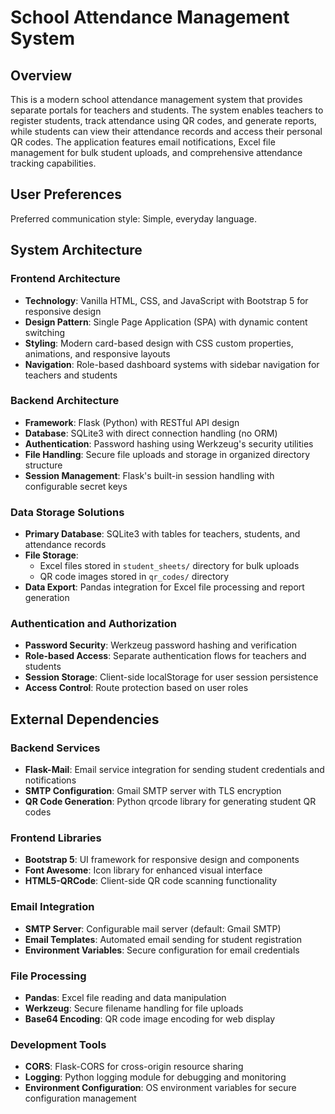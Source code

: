 # School Attendance Management System

## Overview

This is a modern school attendance management system that provides separate portals for teachers and students. The system enables teachers to register students, track attendance using QR codes, and generate reports, while students can view their attendance records and access their personal QR codes. The application features email notifications, Excel file management for bulk student uploads, and comprehensive attendance tracking capabilities.

## User Preferences

Preferred communication style: Simple, everyday language.

## System Architecture

### Frontend Architecture
- **Technology**: Vanilla HTML, CSS, and JavaScript with Bootstrap 5 for responsive design
- **Design Pattern**: Single Page Application (SPA) with dynamic content switching
- **Styling**: Modern card-based design with CSS custom properties, animations, and responsive layouts
- **Navigation**: Role-based dashboard systems with sidebar navigation for teachers and students

### Backend Architecture
- **Framework**: Flask (Python) with RESTful API design
- **Database**: SQLite3 with direct connection handling (no ORM)
- **Authentication**: Password hashing using Werkzeug's security utilities
- **File Handling**: Secure file uploads and storage in organized directory structure
- **Session Management**: Flask's built-in session handling with configurable secret keys

### Data Storage Solutions
- **Primary Database**: SQLite3 with tables for teachers, students, and attendance records
- **File Storage**: 
  - Excel files stored in `student_sheets/` directory for bulk uploads
  - QR code images stored in `qr_codes/` directory
- **Data Export**: Pandas integration for Excel file processing and report generation

### Authentication and Authorization
- **Password Security**: Werkzeug password hashing and verification
- **Role-based Access**: Separate authentication flows for teachers and students
- **Session Storage**: Client-side localStorage for user session persistence
- **Access Control**: Route protection based on user roles

## External Dependencies

### Backend Services
- **Flask-Mail**: Email service integration for sending student credentials and notifications
- **SMTP Configuration**: Gmail SMTP server with TLS encryption
- **QR Code Generation**: Python qrcode library for generating student QR codes

### Frontend Libraries
- **Bootstrap 5**: UI framework for responsive design and components
- **Font Awesome**: Icon library for enhanced visual interface
- **HTML5-QRCode**: Client-side QR code scanning functionality

### Email Integration
- **SMTP Server**: Configurable mail server (default: Gmail SMTP)
- **Email Templates**: Automated email sending for student registration
- **Environment Variables**: Secure configuration for email credentials

### File Processing
- **Pandas**: Excel file reading and data manipulation
- **Werkzeug**: Secure filename handling for file uploads
- **Base64 Encoding**: QR code image encoding for web display

### Development Tools
- **CORS**: Flask-CORS for cross-origin resource sharing
- **Logging**: Python logging module for debugging and monitoring
- **Environment Configuration**: OS environment variables for secure configuration management